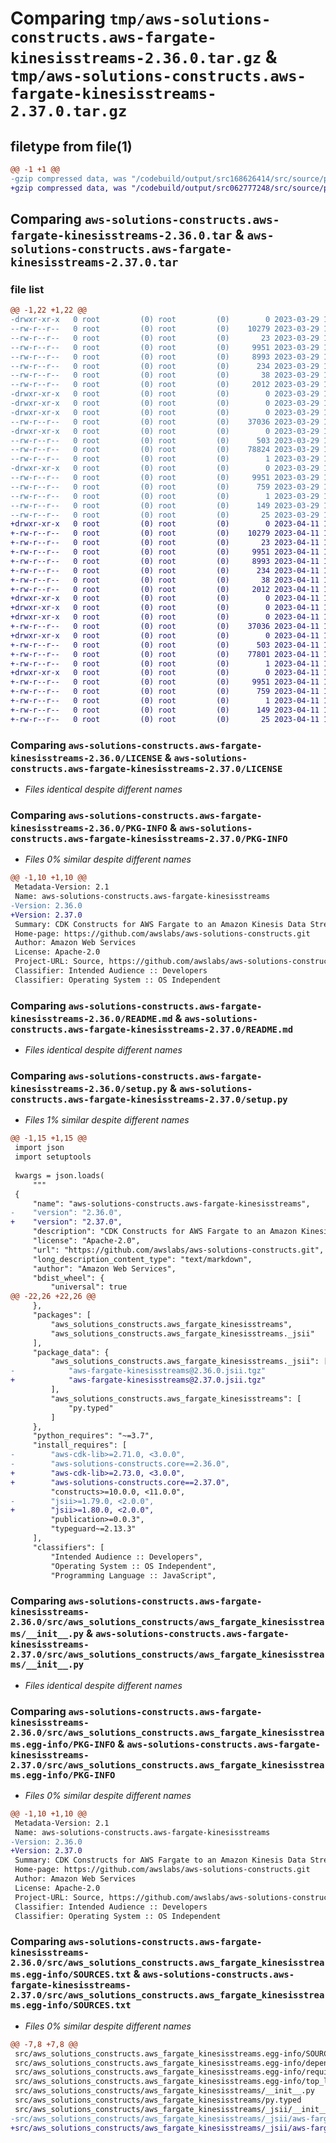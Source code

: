 # Comparing `tmp/aws-solutions-constructs.aws-fargate-kinesisstreams-2.36.0.tar.gz` & `tmp/aws-solutions-constructs.aws-fargate-kinesisstreams-2.37.0.tar.gz`

## filetype from file(1)

```diff
@@ -1 +1 @@
-gzip compressed data, was "/codebuild/output/src168626414/src/source/patterns/@aws-solutions-constructs/aws-fargate-kinesisstreams/dist/python/aws-solutio", last modified: Wed Mar 29 17:48:10 2023, max compression
+gzip compressed data, was "/codebuild/output/src062777248/src/source/patterns/@aws-solutions-constructs/aws-fargate-kinesisstreams/dist/python/aws-solutio", last modified: Tue Apr 11 17:42:41 2023, max compression
```

## Comparing `aws-solutions-constructs.aws-fargate-kinesisstreams-2.36.0.tar` & `aws-solutions-constructs.aws-fargate-kinesisstreams-2.37.0.tar`

### file list

```diff
@@ -1,22 +1,22 @@
-drwxr-xr-x   0 root         (0) root         (0)        0 2023-03-29 17:48:10.000000 aws-solutions-constructs.aws-fargate-kinesisstreams-2.36.0/
--rw-r--r--   0 root         (0) root         (0)    10279 2023-03-29 17:47:57.000000 aws-solutions-constructs.aws-fargate-kinesisstreams-2.36.0/LICENSE
--rw-r--r--   0 root         (0) root         (0)       23 2023-03-29 17:47:57.000000 aws-solutions-constructs.aws-fargate-kinesisstreams-2.36.0/MANIFEST.in
--rw-r--r--   0 root         (0) root         (0)     9951 2023-03-29 17:48:10.000000 aws-solutions-constructs.aws-fargate-kinesisstreams-2.36.0/PKG-INFO
--rw-r--r--   0 root         (0) root         (0)     8993 2023-03-29 17:47:57.000000 aws-solutions-constructs.aws-fargate-kinesisstreams-2.36.0/README.md
--rw-r--r--   0 root         (0) root         (0)      234 2023-03-29 17:47:57.000000 aws-solutions-constructs.aws-fargate-kinesisstreams-2.36.0/pyproject.toml
--rw-r--r--   0 root         (0) root         (0)       38 2023-03-29 17:48:10.000000 aws-solutions-constructs.aws-fargate-kinesisstreams-2.36.0/setup.cfg
--rw-r--r--   0 root         (0) root         (0)     2012 2023-03-29 17:47:57.000000 aws-solutions-constructs.aws-fargate-kinesisstreams-2.36.0/setup.py
-drwxr-xr-x   0 root         (0) root         (0)        0 2023-03-29 17:48:10.000000 aws-solutions-constructs.aws-fargate-kinesisstreams-2.36.0/src/
-drwxr-xr-x   0 root         (0) root         (0)        0 2023-03-29 17:48:10.000000 aws-solutions-constructs.aws-fargate-kinesisstreams-2.36.0/src/aws_solutions_constructs/
-drwxr-xr-x   0 root         (0) root         (0)        0 2023-03-29 17:48:10.000000 aws-solutions-constructs.aws-fargate-kinesisstreams-2.36.0/src/aws_solutions_constructs/aws_fargate_kinesisstreams/
--rw-r--r--   0 root         (0) root         (0)    37036 2023-03-29 17:47:57.000000 aws-solutions-constructs.aws-fargate-kinesisstreams-2.36.0/src/aws_solutions_constructs/aws_fargate_kinesisstreams/__init__.py
-drwxr-xr-x   0 root         (0) root         (0)        0 2023-03-29 17:48:10.000000 aws-solutions-constructs.aws-fargate-kinesisstreams-2.36.0/src/aws_solutions_constructs/aws_fargate_kinesisstreams/_jsii/
--rw-r--r--   0 root         (0) root         (0)      503 2023-03-29 17:47:57.000000 aws-solutions-constructs.aws-fargate-kinesisstreams-2.36.0/src/aws_solutions_constructs/aws_fargate_kinesisstreams/_jsii/__init__.py
--rw-r--r--   0 root         (0) root         (0)    78824 2023-03-29 17:47:57.000000 aws-solutions-constructs.aws-fargate-kinesisstreams-2.36.0/src/aws_solutions_constructs/aws_fargate_kinesisstreams/_jsii/aws-fargate-kinesisstreams@2.36.0.jsii.tgz
--rw-r--r--   0 root         (0) root         (0)        1 2023-03-29 17:47:57.000000 aws-solutions-constructs.aws-fargate-kinesisstreams-2.36.0/src/aws_solutions_constructs/aws_fargate_kinesisstreams/py.typed
-drwxr-xr-x   0 root         (0) root         (0)        0 2023-03-29 17:48:10.000000 aws-solutions-constructs.aws-fargate-kinesisstreams-2.36.0/src/aws_solutions_constructs.aws_fargate_kinesisstreams.egg-info/
--rw-r--r--   0 root         (0) root         (0)     9951 2023-03-29 17:48:09.000000 aws-solutions-constructs.aws-fargate-kinesisstreams-2.36.0/src/aws_solutions_constructs.aws_fargate_kinesisstreams.egg-info/PKG-INFO
--rw-r--r--   0 root         (0) root         (0)      759 2023-03-29 17:48:10.000000 aws-solutions-constructs.aws-fargate-kinesisstreams-2.36.0/src/aws_solutions_constructs.aws_fargate_kinesisstreams.egg-info/SOURCES.txt
--rw-r--r--   0 root         (0) root         (0)        1 2023-03-29 17:48:09.000000 aws-solutions-constructs.aws-fargate-kinesisstreams-2.36.0/src/aws_solutions_constructs.aws_fargate_kinesisstreams.egg-info/dependency_links.txt
--rw-r--r--   0 root         (0) root         (0)      149 2023-03-29 17:48:09.000000 aws-solutions-constructs.aws-fargate-kinesisstreams-2.36.0/src/aws_solutions_constructs.aws_fargate_kinesisstreams.egg-info/requires.txt
--rw-r--r--   0 root         (0) root         (0)       25 2023-03-29 17:48:09.000000 aws-solutions-constructs.aws-fargate-kinesisstreams-2.36.0/src/aws_solutions_constructs.aws_fargate_kinesisstreams.egg-info/top_level.txt
+drwxr-xr-x   0 root         (0) root         (0)        0 2023-04-11 17:42:41.000000 aws-solutions-constructs.aws-fargate-kinesisstreams-2.37.0/
+-rw-r--r--   0 root         (0) root         (0)    10279 2023-04-11 17:42:28.000000 aws-solutions-constructs.aws-fargate-kinesisstreams-2.37.0/LICENSE
+-rw-r--r--   0 root         (0) root         (0)       23 2023-04-11 17:42:28.000000 aws-solutions-constructs.aws-fargate-kinesisstreams-2.37.0/MANIFEST.in
+-rw-r--r--   0 root         (0) root         (0)     9951 2023-04-11 17:42:41.000000 aws-solutions-constructs.aws-fargate-kinesisstreams-2.37.0/PKG-INFO
+-rw-r--r--   0 root         (0) root         (0)     8993 2023-04-11 17:42:28.000000 aws-solutions-constructs.aws-fargate-kinesisstreams-2.37.0/README.md
+-rw-r--r--   0 root         (0) root         (0)      234 2023-04-11 17:42:28.000000 aws-solutions-constructs.aws-fargate-kinesisstreams-2.37.0/pyproject.toml
+-rw-r--r--   0 root         (0) root         (0)       38 2023-04-11 17:42:41.000000 aws-solutions-constructs.aws-fargate-kinesisstreams-2.37.0/setup.cfg
+-rw-r--r--   0 root         (0) root         (0)     2012 2023-04-11 17:42:28.000000 aws-solutions-constructs.aws-fargate-kinesisstreams-2.37.0/setup.py
+drwxr-xr-x   0 root         (0) root         (0)        0 2023-04-11 17:42:41.000000 aws-solutions-constructs.aws-fargate-kinesisstreams-2.37.0/src/
+drwxr-xr-x   0 root         (0) root         (0)        0 2023-04-11 17:42:41.000000 aws-solutions-constructs.aws-fargate-kinesisstreams-2.37.0/src/aws_solutions_constructs/
+drwxr-xr-x   0 root         (0) root         (0)        0 2023-04-11 17:42:41.000000 aws-solutions-constructs.aws-fargate-kinesisstreams-2.37.0/src/aws_solutions_constructs/aws_fargate_kinesisstreams/
+-rw-r--r--   0 root         (0) root         (0)    37036 2023-04-11 17:42:28.000000 aws-solutions-constructs.aws-fargate-kinesisstreams-2.37.0/src/aws_solutions_constructs/aws_fargate_kinesisstreams/__init__.py
+drwxr-xr-x   0 root         (0) root         (0)        0 2023-04-11 17:42:41.000000 aws-solutions-constructs.aws-fargate-kinesisstreams-2.37.0/src/aws_solutions_constructs/aws_fargate_kinesisstreams/_jsii/
+-rw-r--r--   0 root         (0) root         (0)      503 2023-04-11 17:42:28.000000 aws-solutions-constructs.aws-fargate-kinesisstreams-2.37.0/src/aws_solutions_constructs/aws_fargate_kinesisstreams/_jsii/__init__.py
+-rw-r--r--   0 root         (0) root         (0)    77801 2023-04-11 17:42:28.000000 aws-solutions-constructs.aws-fargate-kinesisstreams-2.37.0/src/aws_solutions_constructs/aws_fargate_kinesisstreams/_jsii/aws-fargate-kinesisstreams@2.37.0.jsii.tgz
+-rw-r--r--   0 root         (0) root         (0)        1 2023-04-11 17:42:28.000000 aws-solutions-constructs.aws-fargate-kinesisstreams-2.37.0/src/aws_solutions_constructs/aws_fargate_kinesisstreams/py.typed
+drwxr-xr-x   0 root         (0) root         (0)        0 2023-04-11 17:42:41.000000 aws-solutions-constructs.aws-fargate-kinesisstreams-2.37.0/src/aws_solutions_constructs.aws_fargate_kinesisstreams.egg-info/
+-rw-r--r--   0 root         (0) root         (0)     9951 2023-04-11 17:42:40.000000 aws-solutions-constructs.aws-fargate-kinesisstreams-2.37.0/src/aws_solutions_constructs.aws_fargate_kinesisstreams.egg-info/PKG-INFO
+-rw-r--r--   0 root         (0) root         (0)      759 2023-04-11 17:42:40.000000 aws-solutions-constructs.aws-fargate-kinesisstreams-2.37.0/src/aws_solutions_constructs.aws_fargate_kinesisstreams.egg-info/SOURCES.txt
+-rw-r--r--   0 root         (0) root         (0)        1 2023-04-11 17:42:40.000000 aws-solutions-constructs.aws-fargate-kinesisstreams-2.37.0/src/aws_solutions_constructs.aws_fargate_kinesisstreams.egg-info/dependency_links.txt
+-rw-r--r--   0 root         (0) root         (0)      149 2023-04-11 17:42:40.000000 aws-solutions-constructs.aws-fargate-kinesisstreams-2.37.0/src/aws_solutions_constructs.aws_fargate_kinesisstreams.egg-info/requires.txt
+-rw-r--r--   0 root         (0) root         (0)       25 2023-04-11 17:42:40.000000 aws-solutions-constructs.aws-fargate-kinesisstreams-2.37.0/src/aws_solutions_constructs.aws_fargate_kinesisstreams.egg-info/top_level.txt
```

### Comparing `aws-solutions-constructs.aws-fargate-kinesisstreams-2.36.0/LICENSE` & `aws-solutions-constructs.aws-fargate-kinesisstreams-2.37.0/LICENSE`

 * *Files identical despite different names*

### Comparing `aws-solutions-constructs.aws-fargate-kinesisstreams-2.36.0/PKG-INFO` & `aws-solutions-constructs.aws-fargate-kinesisstreams-2.37.0/PKG-INFO`

 * *Files 0% similar despite different names*

```diff
@@ -1,10 +1,10 @@
 Metadata-Version: 2.1
 Name: aws-solutions-constructs.aws-fargate-kinesisstreams
-Version: 2.36.0
+Version: 2.37.0
 Summary: CDK Constructs for AWS Fargate to an Amazon Kinesis Data Stream 
 Home-page: https://github.com/awslabs/aws-solutions-constructs.git
 Author: Amazon Web Services
 License: Apache-2.0
 Project-URL: Source, https://github.com/awslabs/aws-solutions-constructs.git
 Classifier: Intended Audience :: Developers
 Classifier: Operating System :: OS Independent
```

### Comparing `aws-solutions-constructs.aws-fargate-kinesisstreams-2.36.0/README.md` & `aws-solutions-constructs.aws-fargate-kinesisstreams-2.37.0/README.md`

 * *Files identical despite different names*

### Comparing `aws-solutions-constructs.aws-fargate-kinesisstreams-2.36.0/setup.py` & `aws-solutions-constructs.aws-fargate-kinesisstreams-2.37.0/setup.py`

 * *Files 1% similar despite different names*

```diff
@@ -1,15 +1,15 @@
 import json
 import setuptools
 
 kwargs = json.loads(
     """
 {
     "name": "aws-solutions-constructs.aws-fargate-kinesisstreams",
-    "version": "2.36.0",
+    "version": "2.37.0",
     "description": "CDK Constructs for AWS Fargate to an Amazon Kinesis Data Stream ",
     "license": "Apache-2.0",
     "url": "https://github.com/awslabs/aws-solutions-constructs.git",
     "long_description_content_type": "text/markdown",
     "author": "Amazon Web Services",
     "bdist_wheel": {
         "universal": true
@@ -22,26 +22,26 @@
     },
     "packages": [
         "aws_solutions_constructs.aws_fargate_kinesisstreams",
         "aws_solutions_constructs.aws_fargate_kinesisstreams._jsii"
     ],
     "package_data": {
         "aws_solutions_constructs.aws_fargate_kinesisstreams._jsii": [
-            "aws-fargate-kinesisstreams@2.36.0.jsii.tgz"
+            "aws-fargate-kinesisstreams@2.37.0.jsii.tgz"
         ],
         "aws_solutions_constructs.aws_fargate_kinesisstreams": [
             "py.typed"
         ]
     },
     "python_requires": "~=3.7",
     "install_requires": [
-        "aws-cdk-lib>=2.71.0, <3.0.0",
-        "aws-solutions-constructs.core==2.36.0",
+        "aws-cdk-lib>=2.73.0, <3.0.0",
+        "aws-solutions-constructs.core==2.37.0",
         "constructs>=10.0.0, <11.0.0",
-        "jsii>=1.79.0, <2.0.0",
+        "jsii>=1.80.0, <2.0.0",
         "publication>=0.0.3",
         "typeguard~=2.13.3"
     ],
     "classifiers": [
         "Intended Audience :: Developers",
         "Operating System :: OS Independent",
         "Programming Language :: JavaScript",
```

### Comparing `aws-solutions-constructs.aws-fargate-kinesisstreams-2.36.0/src/aws_solutions_constructs/aws_fargate_kinesisstreams/__init__.py` & `aws-solutions-constructs.aws-fargate-kinesisstreams-2.37.0/src/aws_solutions_constructs/aws_fargate_kinesisstreams/__init__.py`

 * *Files identical despite different names*

### Comparing `aws-solutions-constructs.aws-fargate-kinesisstreams-2.36.0/src/aws_solutions_constructs.aws_fargate_kinesisstreams.egg-info/PKG-INFO` & `aws-solutions-constructs.aws-fargate-kinesisstreams-2.37.0/src/aws_solutions_constructs.aws_fargate_kinesisstreams.egg-info/PKG-INFO`

 * *Files 0% similar despite different names*

```diff
@@ -1,10 +1,10 @@
 Metadata-Version: 2.1
 Name: aws-solutions-constructs.aws-fargate-kinesisstreams
-Version: 2.36.0
+Version: 2.37.0
 Summary: CDK Constructs for AWS Fargate to an Amazon Kinesis Data Stream 
 Home-page: https://github.com/awslabs/aws-solutions-constructs.git
 Author: Amazon Web Services
 License: Apache-2.0
 Project-URL: Source, https://github.com/awslabs/aws-solutions-constructs.git
 Classifier: Intended Audience :: Developers
 Classifier: Operating System :: OS Independent
```

### Comparing `aws-solutions-constructs.aws-fargate-kinesisstreams-2.36.0/src/aws_solutions_constructs.aws_fargate_kinesisstreams.egg-info/SOURCES.txt` & `aws-solutions-constructs.aws-fargate-kinesisstreams-2.37.0/src/aws_solutions_constructs.aws_fargate_kinesisstreams.egg-info/SOURCES.txt`

 * *Files 0% similar despite different names*

```diff
@@ -7,8 +7,8 @@
 src/aws_solutions_constructs.aws_fargate_kinesisstreams.egg-info/SOURCES.txt
 src/aws_solutions_constructs.aws_fargate_kinesisstreams.egg-info/dependency_links.txt
 src/aws_solutions_constructs.aws_fargate_kinesisstreams.egg-info/requires.txt
 src/aws_solutions_constructs.aws_fargate_kinesisstreams.egg-info/top_level.txt
 src/aws_solutions_constructs/aws_fargate_kinesisstreams/__init__.py
 src/aws_solutions_constructs/aws_fargate_kinesisstreams/py.typed
 src/aws_solutions_constructs/aws_fargate_kinesisstreams/_jsii/__init__.py
-src/aws_solutions_constructs/aws_fargate_kinesisstreams/_jsii/aws-fargate-kinesisstreams@2.36.0.jsii.tgz
+src/aws_solutions_constructs/aws_fargate_kinesisstreams/_jsii/aws-fargate-kinesisstreams@2.37.0.jsii.tgz
```

